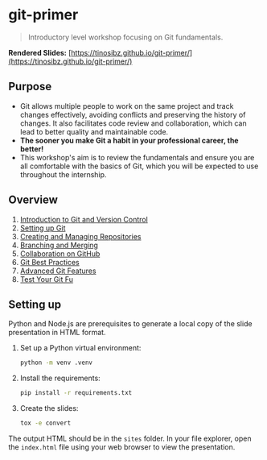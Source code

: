 # git-primer

> Introductory level workshop focusing on Git fundamentals.

**Rendered Slides:** [https://tinosibz.github.io/git-primer/](https://tinosibz.github.io/git-primer/)

## Purpose

- Git allows multiple people to work on the same project and track changes effectively, avoiding conflicts and preserving the history of changes. It also facilitates code review and collaboration, which can lead to better quality and maintainable code.
- **The sooner you make Git a habit in your professional career, the better!**
- This workshop's aim is to review the fundamentals and ensure you are all comfortable with the basics of Git, which you will be expected to use throughout the internship.

## Overview

1. [Introduction to Git and Version Control](./docs/1.1-introduction-to-git-and-version-control.html)
2. [Setting up Git](./docs/1.2-setting-up-git.html)
3. [Creating and Managing Repositories](./docs/1.3-creating-and-managing-repositories.html)
4. [Branching and Merging](./docs/2.1-branching-and-merging.html)
5. [Collaboration on GitHub](./docs/2.2-collaboration-on-github.html)
6. [Git Best Practices](./docs/2.3-git-best-practices.html)
7. [Advanced Git Features](./docs/2.4-advanced-git-features.html)
8. [Test Your Git Fu](./docs/3.1-test-your-git-fu.html)

## Setting up

Python and Node.js are prerequisites to generate a local copy of the slide presentation in HTML format.

1. Set up a Python virtual environment:

    ```bash
    python -m venv .venv
    ```

2. Install the requirements:

    ```bash
    pip install -r requirements.txt
    ```

3. Create the slides:

    ```bash
    tox -e convert
    ```

The output HTML should be in the `sites` folder. In your file explorer, open the `index.html` file using your web browser to view the presentation.

